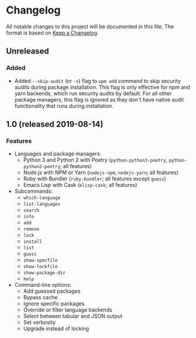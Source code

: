 # Changelog

All notable changes to this project will be documented in this file.
The format is based on [Keep a
Changelog](https://keepachangelog.com/en/1.0.0/).

## Unreleased

### Added

* Added `--skip-audit` (or `-s`) flag to `upm add` command to skip security audits during package installation. This flag is only effective for npm and yarn backends, which run security audits by default. For all other package managers, this flag is ignored as they don't have native audit functionality that runs during installation.

## 1.0 (released 2019-08-14)

### Features

* Languages and package managers:
  * Python 3 and Python 2 with Poetry (`python-python3-poetry`,
    `python-python2-poetry`; all features)
  * Node.js with NPM or Yarn (`nodejs-npm`, `nodejs-yarn`; all
    features)
  * Ruby with Bundler (`ruby-bundler`; all features except `guess`)
  * Emacs Lisp with Cask (`elisp-cask`; all features)
* Subcommands:
  * `which-language`
  * `list-languages`
  * `search`
  * `info`
  * `add`
  * `remove`
  * `lock`
  * `install`
  * `list`
  * `guess`
  * `show-specfile`
  * `show-lockfile`
  * `show-package-dir`
  * `help`
* Command-line options:
  * Add guessed packages
  * Bypass cache
  * Ignore specific packages
  * Override or filter language backends
  * Select between tabular and JSON output
  * Set verbosity
  * Upgrade instead of locking
